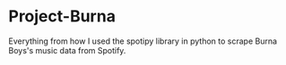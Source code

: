 # Project-Burna
Everything from how I used the spotipy library in python to scrape Burna Boys's music data from Spotify.
